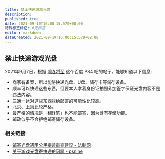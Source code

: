 ```yaml
---
title: 禁止快递游戏光盘
description:
published: true
date: 2021-09-10T16:00:15.570+08:00
特殊标签标记: #无标签
editor: markdown
dateCreated: 2021-09-10T16:00:15.570+08:00
---
```


## 禁止快递游戏光盘

2021年9月7日，根据 [凛冬将至](https://web.archive.org/web/20210909145419/https://tieba.baidu.com/p/7529689972) 这个百度 PS4 吧的帖子，能够知道以下信息:

+ 商家有备案，所以能够快递光盘、U盘、储存卡等储存设备。
+ 顺丰可以快递这些东西，但要本人拿着身份证拍照外加签字保证光盘内容不是违法内容。
+ 三通一达对这些东西拒绝邮寄的可能性比较高。
+ 北京、上海比较严格。
+ 最严格的情况是「翻译笔」也不能邮寄，因为含有存储功能。
+ 邮政似乎不会拒绝邮寄储存设备。

### 相关链接

+ [邮寄光盘遇阻公民提起审查建议 - 法制网](https://web.archive.org/web/20210224053809/http://www.legaldaily.com.cn/index/content/2021-02/24/content_8438812.htm)
+ [关于游戏光盘寄快递的问题 - psnine](https://web.archive.org/web/20210910080742/https://psnine.com/qa/29564)
